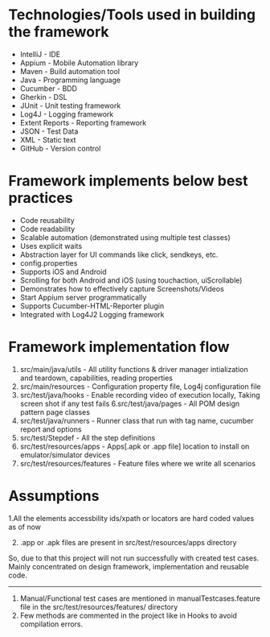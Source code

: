 Technologies/Tools used in building the framework
=================================================

- IntelliJ - IDE
- Appium - Mobile Automation library
- Maven - Build automation tool
- Java - Programming language
- Cucumber - BDD
- Gherkin - DSL
- JUnit - Unit testing framework
- Log4J - Logging framework
- Extent Reports - Reporting framework
- JSON - Test Data
- XML - Static text
- GitHub - Version control

Framework implements below best practices
=========================================

- Code reusability
- Code readability
- Scalable automation (demonstrated using multiple test classes)
- Uses explicit waits
- Abstraction layer for UI commands like click, sendkeys, etc.
- config.properties
- Supports iOS and Android
- Scrolling for both Android and iOS (using touchaction, uiScrollable)
- Demonstrates how to effectively capture Screenshots/Videos
- Start Appium server programmatically
- Supports Cucumber-HTML-Reporter plugin
- Integrated with Log4J2 Logging framework

Framework implementation flow
=========================================

1. src/main/java/utils - All utility functions & driver manager intialization and teardown, capabilities, reading
   properties
2. src/main/resources - Configuration property file, Log4j configuration file
3. src/test/java/hooks - Enable recording video of execution locally, Taking screen shot if any test fails
   6.src/test/java/pages - All POM design pattern page classes
4. src/test/java/runners - Runner class that run with tag name, cucumber report and options
5. src/test/Stepdef - All the step definitions
6. src/test/resources/apps - Apps[.apk or .app file] location to install on emulator/simulator devices
7. src/test/resources/features - Feature files where we write all scenarios

Assumptions
=========================================
1.All the elements accessbility ids/xpath or locators are hard coded values as of now

2. .app or .apk files are present in src/test/resources/apps directory

So, due to that this project will not run successfully with created test cases. Mainly concentrated on design framework,
implementation and reusable code.

------------------------------------------------
1. Manual/Functional test cases are mentioned in manualTestcases.feature file in the src/test/resources/features/ directory
2. Few methods are commented in the project like in Hooks to avoid compilation errors. 
